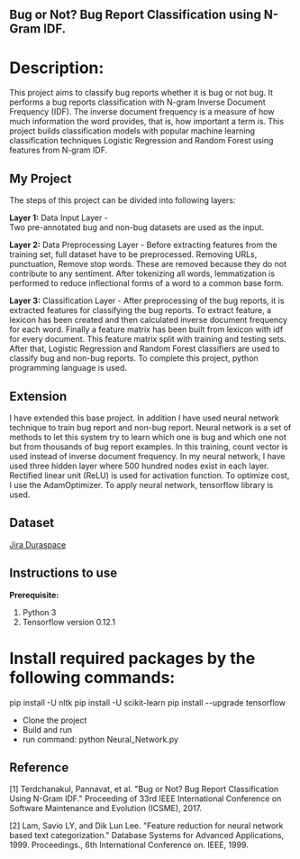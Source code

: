 ## Bug or Not? Bug Report Classification using N-Gram IDF.

# Description: 
This project aims to classify bug reports whether it is bug or not bug. It performs a bug reports classification with N-gram Inverse Document Frequency (IDF). The inverse document frequency is a measure of how much information the word provides, that is, how important a term is. This project builds classification models with popular machine learning classification techniques Logistic Regression and Random Forest using features from N-gram IDF.

## My Project
The steps of this project can be divided into following layers:

**Layer 1:** Data Input Layer -  
Two pre-annotated bug and non-bug datasets are used as the input.

**Layer 2:** Data Preprocessing Layer - 
Before extracting features from the training set, full dataset have to be preprocessed. Removing URLs, punctuation, Remove stop words. These are removed because they do not contribute to any sentiment. After tokenizing all words, lemmatization is performed to reduce inflectional forms of a word to a common base form.

**Layer 3:** Classification Layer - 
After preprocessing of the bug reports, it is extracted features for classifying the bug reports. To extract feature, a lexicon has been created and then calculated inverse document frequency for each word. Finally a feature matrix has been built from lexicon with idf for every document. This feature matrix split with training and testing sets. After that, Logistic Regression and Random Forest classifiers are used to classify bug and non-bug reports. To complete this project, python programming language is used.

## Extension
I have extended this base project. In addition I have used neural network technique to train bug report and non-bug report. Neural network is a set of methods to let this system try to learn which one is bug and which one not but from thousands of bug report examples. In this training, count vector is used instead of inverse document frequency. In my neural network, I have used three hidden layer where 500 hundred nodes exist in each layer. Rectified linear unit (ReLU) is used for activation function. To optimize cost, I use the AdamOptimizer. To apply neural network, tensorflow library is used.

## Dataset

[Jira Duraspace](https://jira.duraspace.org/browse/DS-2732?jql=project%20%3D%20DS%20AND%20resolution%20%3D%20Unresolved%20ORDER%20BY%20priority%20DESC)

## Instructions to use
**Prerequisite:** 
1. Python 3
2. Tensorflow version 0.12.1 

# Install required packages by the following commands: 
pip install -U nltk
pip install -U scikit-learn
pip install --upgrade tensorflow

* Clone the project
* Build and run 
* run command: python Neural_Network.py

## Reference
[1] Terdchanakul, Pannavat, et al. "Bug or Not? Bug Report Classification Using N-Gram   IDF." Proceeding of 33rd IEEE International Conference on Software Maintenance and Evolution (ICSME), 2017.

[2] Lam, Savio LY, and Dik Lun Lee. "Feature reduction for neural network based text categorization." Database Systems for Advanced Applications, 1999. Proceedings., 6th International Conference on. IEEE, 1999.


